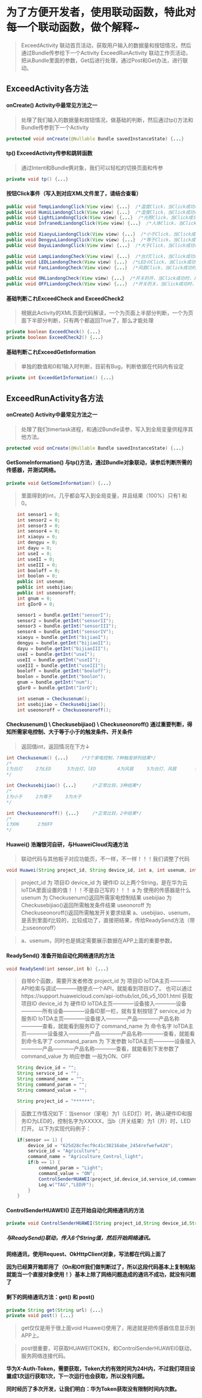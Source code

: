 # 为了方便开发者，使用联动函数，特此对每一个联动函数，做个解释~

> ExceedActivity 联动首页活动，获取用户输入的数据量和按钮情况，然后通过Bundle传参给下一个Activity
> ExceedRunActivity 联动工作页活动，把从Bundle里面的参数，Get后进行处理，通过Post和Get办法，进行联动。

## ExceedActivity各方法

#### onCreate() Activity中最常见方法之一

> 处理了我们输入的数据量和按钮情况，做基础的判断，然后通过tp()方法和Bundle传参到下一个Activity

``` java
protected void onCreate(@Nullable Bundle savedInstanceState) {...}
```

#### tp() ExceedActivity传参和跳转函数

> 通过Intent和Bundle俩对象，我们可以轻松的切换页面和传参

``` java
private void tp() {...}
```

#### 按钮Click事件（写入到对应XML文件里了，请结合查看）

``` java
public void TempLiandongClick(View view) {...}  /*温度Click，当Click成功时，温度1 湿度0 光照0 人体0*/
public void HumiLiandongClick(View view) {...}  /*湿度Click，当Click成功时，温度0 湿度1 光照0 人体0*/
public void LightLiandongClick(View view) {...}  /*光照Click，当Click成功时，温度0 湿度0 光照1 人体0*/
public void InfranedLiandongClick(View view) {...}  /*人体Click，当Click成功时，温度0 湿度0 光照0 人体1*/

public void XiaoyuLiandongClick(View view) {...}  /*小于Click，当Click成功时，小于1 等于0 大于0*/
public void DengyuLiandongClick(View view) {...}  /*等于Click，当Click成功时，小于0 等于1 大于0*/
public void DayuLiandongClick(View view) {...}  /*大于Click，当Click成功时，小于0 等于0 大于1*/

public void LampLiandongCheck(View view) {...}  /*台灯Click，当Click成功时，台灯1*/
public void LEDLiandongCheck(View view) {...}  /*LEDのClick，当Click成功时，LED1*/
public void FanLiandongCheck(View view) {...}  /*风扇Click，当Click成功时，风扇1*/

public void ONLiandongCheck(View view) {...}  /*开关的开，当Click成功时，开1 关0*/
public void OFFLiandongCheck(View view) {...}  /*开关的关，当Click成功时，开0 关1*/
```

#### 基础判断これExceedCheck and ExceedCheck2

> 根据此Activity的XML页面代码解读，一个为页面上半部分判断，一个为页面下半部分判断，只有两个都返回True了，那么才能处理

``` java
private boolean ExceedCheck() {...}
private boolean ExceedCheck2() {...}
```

#### 基础判断これExceedGetInformation

> 单独的数值和0和1输入时判断，目前有Bug，判断依据在代码内有设定

``` java
private int ExceedGetInformation() {...}
```

## ExceedRunActivity各方法

#### onCreate() Activity中最常见方法之一

> 处理了我们timertask进程，和通过Bundle读参，写入到全局变量供程序其他方法。

``` java
protected void onCreate(@Nullable Bundle savedInstanceState) {...}
```

#### GetSomeInformation() 与tp()方法，通过Bundle对象联动，读参后判断所需的传感器，并测试网络。

``` java
private void GetSomeInformation() {...}
```

> 里面得到的int，几乎都会写入到全局变量，并且结果（100%）只有1 和 0。

``` java
    int sensor1 = 0;
    int sensor2 = 0;
    int sensor3 = 0;
    int sensor4 = 0;
    int xiaoyu = 0;
    int dengyu = 0;
    int dayu = 0;
    int useI = 0;
    int useII = 0;
    int useIII = 0;
    int booloff = 0;
    int boolon = 0;
    public int usenum;
    public int usebijiao;
    public int useonoroff;
    int gnum = 0;
    int gIorO = 0;
```

``` java
    sensor1 = bundle.getInt("sensorI");
    sensor2 = bundle.getInt("sensorII");
    sensor3 = bundle.getInt("sensorIII");
    sensor4 = bundle.getInt("sensorIV");
    xiaoyu = bundle.getInt("bijiaoI");
    dengyu = bundle.getInt("bijiaoII");
    dayu = bundle.getInt("bijiaoIII");
    useI = bundle.getInt("useI");
    useII = bundle.getInt("useII");
    useIII = bundle.getInt("useIII");
    booloff = bundle.getInt("booloff");
    boolon = bundle.getInt("boolon");
    gnum = bundle.getInt("num");
    gIorO = bundle.getInt("IorO");

    int usenum = Checkusenum();
    int usebijiao = Checkusebijiao();
    int useonoroff = Checkuseonoroff();
```
#### Checkusenum() \ Checkusebijiao() \ Checkuseonoroff() 通过重要判断，得知所需家电控制、大于等于小于的触发条件、开关条件

> 返回值int，返回情况在下方↓

``` java
int Checkusenum() {...}     /*3个家电控制，7种触发排列结果*/
/*
1为台灯     2为LED      3为台灯、lED        4为风扇     5为台灯、风扇       6为LED、风扇        7为全部
*/

int Checkusebijiao() {...}      /*正常比较，3种结果*/
/*
1为小于     2为等于     3为大于
*/

int Checkuseonoroff() {...}     /*正常比较，2中结果*/
/*
1为ON       2为OFF
*/
```

#### Huawei() 浩瀚银河自研，与HuaweiCloud沟通方法

> 联动代码与其他板子对应功能页，不一样，不一样！！！我们调整了代码

``` java
void Huawei(String project_id, String device_id, int a, int usenum, int usebijiao, int useonoroff) {...}
```

> project_id 为 项目ID
> device_id 为 硬件ID
> 以上两个String，是在华为云IoTDA里面设置的值！！！不是自己写的！！！
> a 为 使用的传感器是什么
> usenum 为 Checkusenum()返回所需家电控制结果
> usebijiao 为 Checkusebijiao()返回所需触发条件结果
> useonoroff 为 Checkuseonoroff()返回所需触发开关要求结果
> a、usebijiao、usenum，是丢到里面if比较的，比较成功了，直接把结果，传给ReadySend方法（带上useonoroff）

> a、usenum，同时也是搞定需要展示数据在APP上面的重要参数。

#### ReadySend() 准备开始自动化网络通讯的方法

``` java
void ReadySend(int sensor,int b) {...}
```

> 自带6个函数，需要开发者修改
> project_id 为 项目ID      IoTDA主页————API检索与调试————随便点一个API，就能看到项目ID了。
> 也可以通过https://support.huaweicloud.com/api-iothub/iot_06_v5_1001.html  获取项目ID
> device_id 为 硬件ID       IoTDA主页————设备接入————设备————所有设备————设备ID那一栏，就有复制按钮了
> service_id 为 服务ID      IoTDA主页————设备接入————产品————产品名称————查看，就能看到服务ID了
> command_name 为 命令名字  IoTDA主页————设备接入————产品————产品名称————查看，就能看到命令名字了
> command_param 为 下发参数 IoTDA主页————设备接入————产品————产品名称————查看，就能看到下发参数了
> command_value 为 响应参数 一般为ON、OFF

``` java
    String device_id = "";
    String service_id = "";
    String command_name = "";
    String command_param = "";
    String command_value = "";

    String project_id = "******";
```

> 函数工作情况如下：当sensor（家电）为1（LED灯）时，确认硬件ID和服务ID为LED的，控制名字为XXXXX，当b（开关结果）为1（开）时，LED灯开。
> 以下为实现代码例子：

``` java
    if(sensor == 1) {
        device_id = "625d28cfecf9c41c38216abe_2454refwefw428";
        service_id = "Agriculture";
        command_name = "Agriculture_Control_light";
        if(b == 1) {
            command_param = "Light";
            command_value = "ON";
            ControlSenderHUAWEI(project_id,device_id,service_id,command_name,command_param,command_value);
            Log.w("TAG","LED开");
        }
    }
```

#### ControlSenderHUAWEI() 正在开始自动化网络通讯的方法

``` java
private void ControlSenderHUAWEI(String project_id,String device_id,String service_id,String command_name,String command_param,String command_value) {...}
```

##### 与ReadySend()联动，传入6个String值，然后开始网络通讯。

**网络通讯，使用Request、OkHttpClient对象，写法都在代码上面了**

**因为已经算开箱即用了（On和Off我们做判断过了，所以这段代码基本上复制粘贴就能当一个直接对象使用！）基本上除了网络问题造成的通讯不成功，就没有问题了**

#### 剩下的网络通讯方法：get() 和 post()

``` java
private String get(String url) {...}
private void post() {...}
```

> get仅仅是用于很上面void Huawei()使用了，用途就是把传感器信息显示到APP上。

> post很重要，可获取HUAWEITOKEN，和ControlSenderHUAWEI()联动，服务网络连接代码。

**华为X-Auth-Token，需要获取，Token大约有效时间为24H内，不过我们项目设置成1次运行获取1次，下一次运行也会获取，所以没有问题。**

**同时经历了多次开发，让我们明白：华为Token获取没有限制时间内次数。**































